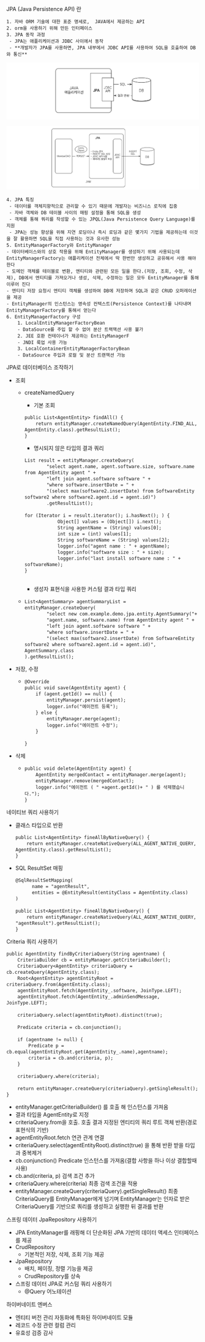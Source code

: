 

JPA (Java Persistence API) 란

 	1. 자바 ORM 기술에 대한 표준 명세로,  JAVA에서 제공하는 API
 	2. orm을 사용하기 위해 만든 인터페이스
 	3. JPA 동작 과정
     - JPA는 애플리케이션과 JDBC 사이에서 동작
     - **개발자가 JPA를 사용하면, JPA 내부에서 JDBC API를 사용하여 SQL을 호출하여 DB와 통신**

![jpa](https://github.com/ratm8731/spring_study/blob/master/img/jpa.png)

![JPA1](https://github.com/ratm8731/spring_study/blob/master/img/JPA1.png)

 	4. JPA 특징
     - 데이터를 객체지향적으로 관리할 수 있기 때문에 개발자는 비즈니스 로직에 집중
     - 자바 객체와 DB 테이블 사이의 매핑 설정을 통해 SQL을 생성
     - 객체를 통해 쿼리를 작성할 수 있는 JPQL(Java Persistence Query Language)를 지원
     - JPA는 성능 향상을 위해 지연 로딩이나 즉시 로딩과 같은 몇가지 기법을 제공하는데 이것을 잘 활용하면 SQL을 직접 사용하는 것과 유사한 성능
	5. EntityManagerFactory와 EntityManager
    - 데이터베이스와의 상호 작용을 위해 EntityManager를 생성하기 위해 사용되는데 EntityManagerFactory는 애플리케이션 전체에서 딱 한번만 생성하고 공유해서 사용 해야한다
    - 도메인 객체를 테이블로 변환, 엔티티와 관련된 모든 일을 한다.(저장, 조회, 수정, 삭제), DB에서 엔티티를 가져오거나 생성, 삭제, 수정하는 일은 모두 EntityManager를 통해 이루어 진다
    - 엔티티 저장 요청시 엔티티 객체를 생성하여 DB에 저장하며 SQL과 같은 CRUD 오퍼레이션을 제공
    - EntityManager의 인스턴스는 영속성 컨텍스트(Persistence Context)를 나타내며 EntityManagerFactory를 통해서 얻는다
	6. EntityManagerFactory 구성
    	1. LocalEntityManagerFactoryBean
        - DataSource를 주입 할 수 없어 분산 트랙잭션 사용 불가
    	2. JEE 호환 컨테이너가 제공하는 EntityManagerF
        - JNDI 룩업 사용 가능
    	3. LocalContainerEntityManagerFactoryBean
        - DataSource 주입과 로컬 및 분산 트랜잭션 가능



JPA로 데이터베이스 조작하기

- 조회

  - createNamedQuery

    - 기본 조회

    ```
    public List<AgentEntity> findAll() {
        return entityManager.createNamedQuery(AgentEntity.FIND_ALL, AgentEntity.class).getResultList();
    }
    ```

    - 명시되지 않은 타입의 결과 쿼리

    ```
    List result = entityManager.createQuery(
            "select agent.name, agent.software.size, software.name from AgentEntity agent " +
            "left join agent.software software " +
            "where software.insertDate = " +
            "(select max(software2.insertDate) from SoftwareEntity software2 where software2.agent.id = agent.id)")
            .getResultList();
    
    for (Iterator i = result.iterator(); i.hasNext(); ) {
                Object[] values = (Object[]) i.next();
                String agentName = (String) values[0];
                int size = (int) values[1];
                String softwareName = (String) values[2];
                logger.info("agent name : " + agentName);
                logger.info("software size : " + size);
                logger.info("last install software name : " + softwareName);
    }
            
    ```

    - 생성자 표현식을 사용한 커스텀 결과 타입 쿼리

  - ```
    List<AgentSummary> agentSummaryList = entityManager.createQuery(
            "select new com.example.demo.jpa.entity.AgentSummary("+
            "agent.name, software.name) from AgentEntity agent " +
            "left join agent.software software " +
            "where software.insertDate = " +
            "(select max(software2.insertDate) from SoftwareEntity software2 where software2.agent.id = agent.id)", AgentSummary.class
    ).getResultList();
    ```

- 저장, 수정

  - ```
    @Override
    public void save(AgentEntity agent) {
        if (agent.getId() == null) {
            entityManager.persist(agent);
            logger.info("에이전트 등록");
        } else {
            entityManager.merge(agent);
            logger.info("에이전트 수정");
        }
    
    }
    ```

- 삭제

  - ```
    public void delete(AgentEntity agent) {
        AgentEntity mergedContact = entityManager.merge(agent);
        entityManager.remove(mergedContact);
        logger.info("에이전트 ( " +agent.getId()+ " ) 를 삭제했습니다.");
    }
    ```

네이티브 쿼리 사용하기

- 클래스 타입으로 반환

  ```
  public List<AgentEntity> fineAllByNativeQuery() {
      return entityManager.createNativeQuery(ALL_AGENT_NATIVE_QUERY, AgentEntity.class).getResultList();
  }
  ```

- SQL ResultSet 매핑

  ```
  @SqlResultSetMapping(
  		name = "agentResult",
  		entities = @EntityResult(entityClass = AgentEntity.class)
  )
  
  public List<AgentEntity> fineAllByNativeQuery() {
      return entityManager.createNativeQuery(ALL_AGENT_NATIVE_QUERY, "agentResult").getResultList();
  }
  ```

Criteria 쿼리 사용하기

```
public AgentEntity findByCriteriaQuery(String agentname) {
    CriteriaBuilder cb = entityManager.getCriteriaBuilder();
    CriteriaQuery<AgentEntity> criteriaQuery = cb.createQuery(AgentEntity.class);
    Root<AgentEntity> agentEntityRoot = criteriaQuery.from(AgentEntity.class);
    agentEntityRoot.fetch(AgentEntity_.software, JoinType.LEFT);
    agentEntityRoot.fetch(AgentEntity_.adminSendMessage, JoinType.LEFT);

    criteriaQuery.select(agentEntityRoot).distinct(true);

    Predicate criteria = cb.conjunction();

    if (agentname != null) {
        Predicate p = cb.equal(agentEntityRoot.get(AgentEntity_.name),agentname);
        criteria = cb.and(criteria, p);
    }

    criteriaQuery.where(criteria);

    return entityManager.createQuery(criteriaQuery).getSingleResult();
}
```

- entityManager.getCriteriaBuilder() 를 호출 해 인스턴스를 가져옴
- 결과 타입을 AgentEntity로 지정
- criteriaQuery.from을 호출. 호출 결과 지정된 엔티티의 쿼리 루트 객체 반환(경로 표현식의 기반)
- agentEntityRoot.fetch 연관 관계 연결
- criteriaQuery.select(agentEntityRoot).distinct(true) 을 통해 반환 받을 타입과 중복제거
- cb.conjunction() Predicate 인스턴스를 가져옴(결합 사항을 하나 이상 결합할때 사용)
- cb.and(criteria, p) 검색 조건 추가
- criteriaQuery.where(criteria) 최종 검색 조건을 적용
- entityManager.createQuery(criteriaQuery).getSingleResult() 최종 CriteriaQuery를  EntityManager에게 넘기며 EntityManager는 인자로 받은 CriteriaQuery를 기반으로 쿼리를 생성하고 실행한 뒤 결과를 반환

스프링 데이터 JpaRepository 사용하기

- JPA EntityManager를 래핑해 더 단순화된 JPA 기반의 데이터 액세스 인터페이스를 제공
- CrudRepository
  - 기본적인 저장, 삭제, 조회 기능 제공
- JpaRepository
  - 배치, 페이징, 정렬 기능을 제공
  - CrudRepository를 상속
- 스프링 데이터 JPA로 커스텀 쿼리 사용하기
  - @Query 어노테이션

하이버네이트 엔버스

- 엔티티 버전 관리 자동화에 특화된 하이버네이트 모듈
- 레코드 수정 관련 컬럼 관리
- 유효성 검증 감사

